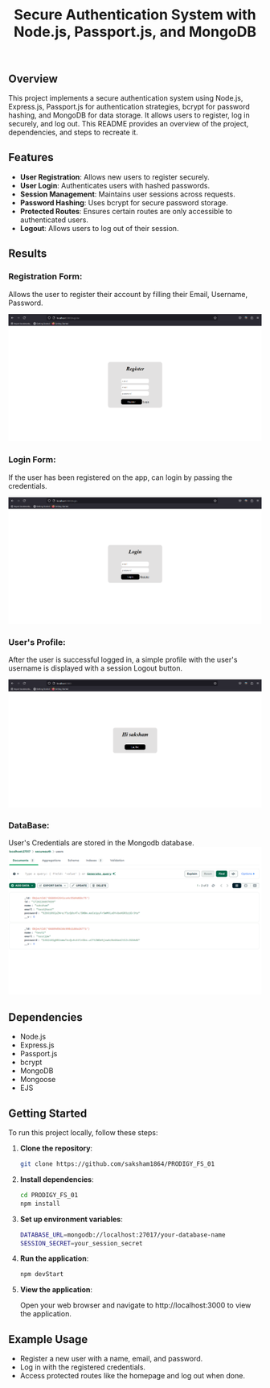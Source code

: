<h1 align="center">
    <b>Secure Authentication System with Node.js, Passport.js, and MongoDB<br></b> 
<br>
</h1>


## Overview

This project implements a secure authentication system using Node.js, Express.js, Passport.js for authentication strategies, bcrypt for password hashing, and MongoDB for data storage. It allows users to register, log in securely, and log out. This README provides an overview of the project, dependencies, and steps to recreate it.

## Features

- **User Registration**: Allows new users to register securely.
- **User Login**: Authenticates users with hashed passwords.
- **Session Management**: Maintains user sessions across requests.
- **Password Hashing**: Uses bcrypt for secure password storage.
- **Protected Routes**: Ensures certain routes are only accessible to authenticated users.
- **Logout**: Allows users to log out of their session.
## Results

### Registration Form:

Allows the user to register their account by filling their Email, Username, Password.

<img src="./git_dcs/register.png" >

### Login Form:
If the user has been registered on the app, can login by passing the credentials.

<img src="./git_dcs/login.png" >

### User's Profile:
After the user is successful logged in, a simple profile with the user's username is displayed with a session Logout button.

<img src="./git_dcs/successful_login.png" >


### DataBase:
User's Credentials are stored in the Mongodb database. 
<img src="./git_dcs/database.png">

## Dependencies

- Node.js
- Express.js
- Passport.js
- bcrypt
- MongoDB
- Mongoose
- EJS

## Getting Started

To run this project locally, follow these steps:

1. **Clone the repository**:

   ```bash
   git clone https://github.com/saksham1864/PRODIGY_FS_01
   
2. **Install dependencies**:
   ```bash
   cd PRODIGY_FS_01
   npm install

3. **Set up environment variables**:
   ```bash
   DATABASE_URL=mongodb://localhost:27017/your-database-name
   SESSION_SECRET=your_session_secret
4. **Run the application**:
   ```bash
   npm devStart

5. **View the application**:

   Open your web browser and navigate to http://localhost:3000 to view the application.

## Example Usage

- Register a new user with a name, email, and password.
- Log in with the registered credentials.
- Access protected routes like the homepage and log out when done.
